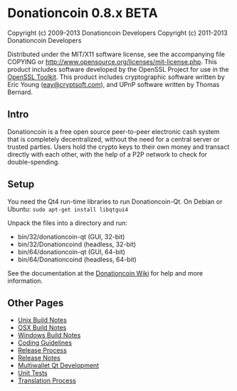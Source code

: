 Donationcoin 0.8.x BETA
====================

Copyright (c) 2009-2013 Donationcoin Developers
Copyright (c) 2011-2013 Donationcoin Developers

Distributed under the MIT/X11 software license, see the accompanying
file COPYING or http://www.opensource.org/licenses/mit-license.php.
This product includes software developed by the OpenSSL Project for use in the [OpenSSL Toolkit](http://www.openssl.org/). This product includes
cryptographic software written by Eric Young ([eay@cryptsoft.com](mailto:eay@cryptsoft.com)), and UPnP software written by Thomas Bernard.


Intro
---------------------
Donationcoin is a free open source peer-to-peer electronic cash system that is
completely decentralized, without the need for a central server or trusted
parties.  Users hold the crypto keys to their own money and transact directly
with each other, with the help of a P2P network to check for double-spending.


Setup
---------------------
You need the Qt4 run-time libraries to run Donationcoin-Qt. On Debian or Ubuntu:
	`sudo apt-get install libqtgui4`

Unpack the files into a directory and run:

- bin/32/donationcoin-qt (GUI, 32-bit)
- bin/32/Donationcoind (headless, 32-bit)
- bin/64/donationcoin-qt (GUI, 64-bit)
- bin/64/Donationcoind (headless, 64-bit)

See the documentation at the [Donationcoin Wiki](https://en.wikipedia.org/wiki/Donationcoin)
for help and more information.


Other Pages
---------------------
- [Unix Build Notes](build-unix.md)
- [OSX Build Notes](build-osx.md)
- [Windows Build Notes](build-msw.md)
- [Coding Guidelines](coding.md)
- [Release Process](release-process.md)
- [Release Notes](release-notes.md)
- [Multiwallet Qt Development](multiwallet-qt.md)
- [Unit Tests](unit-tests.md)
- [Translation Process](translation_process.md)
